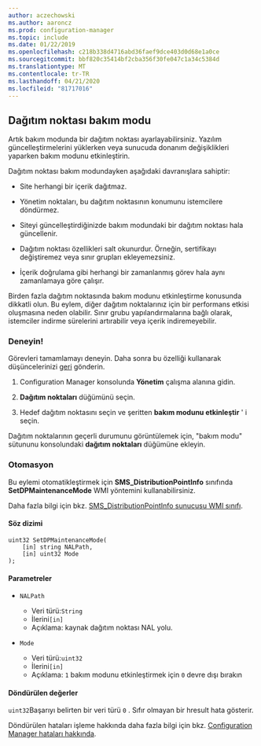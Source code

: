 ```yaml
---
author: aczechowski
ms.author: aaroncz
ms.prod: configuration-manager
ms.topic: include
ms.date: 01/22/2019
ms.openlocfilehash: c218b338d4716abd36faef9dce403d0d68e1a0ce
ms.sourcegitcommit: bbf820c35414bf2cba356f30fe047c1a34c5384d
ms.translationtype: MT
ms.contentlocale: tr-TR
ms.lasthandoff: 04/21/2020
ms.locfileid: "81717016"
---
```

## <a name="distribution-point-maintenance-mode"></a><a name="bkmk_dpmaint"></a>Dağıtım noktası bakım modu 
<!--3555754-->

Artık bakım modunda bir dağıtım noktası ayarlayabilirsiniz. Yazılım güncelleştirmelerini yüklerken veya sunucuda donanım değişiklikleri yaparken bakım modunu etkinleştirin.

Dağıtım noktası bakım modundayken aşağıdaki davranışlara sahiptir: 

- Site herhangi bir içerik dağıtmaz.  

- Yönetim noktaları, bu dağıtım noktasının konumunu istemcilere döndürmez. 

- Siteyi güncelleştirdiğinizde bakım modundaki bir dağıtım noktası hala güncellenir. 

- Dağıtım noktası özellikleri salt okunurdur. Örneğin, sertifikayı değiştiremez veya sınır grupları ekleyemezsiniz.  

- İçerik doğrulama gibi herhangi bir zamanlanmış görev hala aynı zamanlamaya göre çalışır. 

Birden fazla dağıtım noktasında bakım modunu etkinleştirme konusunda dikkatli olun. Bu eylem, diğer dağıtım noktalarınız için bir performans etkisi oluşmasına neden olabilir. Sınır grubu yapılandırmalarına bağlı olarak, istemciler indirme sürelerini artırabilir veya içerik indiremeyebilir. 


### <a name="try-it-out"></a>Deneyin!

Görevleri tamamlamayı deneyin. Daha sonra bu özelliği kullanarak düşüncelerinizi [geri](../../../../understand/find-help.md#product-feedback) gönderin.

1. Configuration Manager konsolunda **Yönetim** çalışma alanına gidin.  

2. **Dağıtım noktaları** düğümünü seçin.  

3. Hedef dağıtım noktasını seçin ve şeritten **bakım modunu etkinleştir** ' i seçin.  

Dağıtım noktalarının geçerli durumunu görüntülemek için, "bakım modu" sütununu konsolundaki **dağıtım noktaları** düğümüne ekleyin. 


### <a name="automation"></a>Otomasyon

Bu eylemi otomatikleştirmek için **SMS_DistributionPointInfo** sınıfında **SetDPMaintenanceMode** WMI yöntemini kullanabilirsiniz. 

Daha fazla bilgi için bkz. [SMS_DistributionPointInfo sunucusu WMI sınıfı](../../../../../develop/reference/core/servers/configure/sms_distributionpointinfo-server-wmi-class.md). 

#### <a name="syntax"></a>Söz dizimi

``` MOF
uint32 SetDPMaintenanceMode(
    [in] string NALPath, 
    [in] uint32 Mode
);
```

#### <a name="parameters"></a>Parametreler  
- `NALPath`  
    - Veri türü:`String`  
    - İlerini`[in]`  
    - Açıklama: kaynak dağıtım noktası NAL yolu.  

- `Mode`  
    - Veri türü:`uint32` 
    - İlerini`[in]`  
    - Açıklama: `1` bakım modunu etkinleştirmek için `0` devre dışı bırakın  

#### <a name="return-values"></a>Döndürülen değerler  
`uint32`Başarıyı belirten bir veri türü `0` . Sıfır olmayan bir hresult hata gösterir.  

Döndürülen hataları işleme hakkında daha fazla bilgi için bkz. [Configuration Manager hataları hakkında](../../../../../develop/core/understand/about-configuration-manager-errors.md).  


